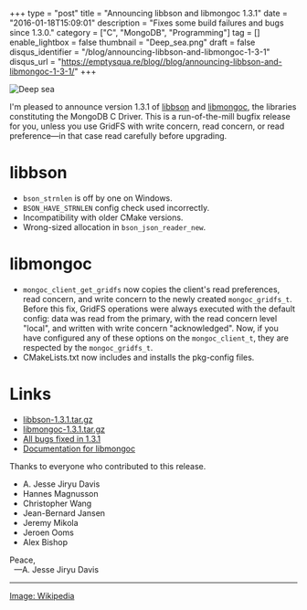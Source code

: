 +++
type = "post"
title = "Announcing libbson and libmongoc 1.3.1"
date = "2016-01-18T15:09:01"
description = "Fixes some build failures and bugs since 1.3.0."
category = ["C", "MongoDB", "Programming"]
tag = []
enable_lightbox = false
thumbnail = "Deep_sea.png"
draft = false
disqus_identifier = "/blog/announcing-libbson-and-libmongoc-1-3-1"
disqus_url = "https://emptysqua.re/blog//blog/announcing-libbson-and-libmongoc-1-3-1/"
+++

<p><img alt="Deep sea" src="Deep_sea.png" /></p>
<p>I'm pleased to announce version 1.3.1 of <a href="http://mongoc.org/libbson/current/">libbson</a> and <a href="http://mongoc.org/libmongoc/current/">libmongoc</a>, the libraries constituting the MongoDB C Driver. This is a run-of-the-mill bugfix release for you, unless you use GridFS with write concern, read concern, or read preference&mdash;in that case read carefully before upgrading.</p>
<h1 id="libbson">libbson</h1>
<ul>
<li><code>bson_strnlen</code> is off by one on Windows.</li>
<li><code>BSON_HAVE_STRNLEN</code> config check used incorrectly.</li>
<li>Incompatibility with older CMake versions.</li>
<li>Wrong-sized allocation in <code>bson_json_reader_new</code>.</li>
</ul>
<h1 id="libmongoc">libmongoc</h1>
<ul>
<li><code>mongoc_client_get_gridfs</code> now copies the client's read preferences, read concern, and write concern to the newly created <code>mongoc_gridfs_t</code>. Before this fix, GridFS operations were always executed with the default config: data was read from the primary, with the read concern level "local", and written with write concern "acknowledged". Now, if you have configured any of these options on the <code>mongoc_client_t</code>, they are respected by the <code>mongoc_gridfs_t</code>.</li>
<li>CMakeLists.txt now includes and installs the pkg-config files.</li>
</ul>
<h1 id="links">Links</h1>
<ul>
<li><a href="https://github.com/mongodb/libbson/releases/download/1.3.1/libbson-1.3.1.tar.gz">libbson-1.3.1.tar.gz</a></li>
<li><a href="https://github.com/mongodb/mongo-c-driver/releases/download/1.3.1/mongo-c-driver-1.3.1.tar.gz">libmongoc-1.3.1.tar.gz</a></li>
<li><a href="https://jira.mongodb.org/issues/?jql=project%20%3D%20CDRIVER%20AND%20fixVersion%20%3D%201.3.1%20ORDER%20BY%20due%20ASC%2C%20priority%20DESC%2C%20created%20ASC">All bugs fixed in 1.3.1</a></li>
<li><a href="http://mongoc.org/libmongoc/current/">Documentation for libmongoc</a></li>
</ul>
<p>Thanks to everyone who contributed to this release.</p>
<ul>
<li>A. Jesse Jiryu Davis</li>
<li>Hannes Magnusson</li>
<li>Christopher Wang</li>
<li>Jean-Bernard Jansen</li>
<li>Jeremy Mikola</li>
<li>Jeroen Ooms</li>
<li>Alex Bishop</li>
</ul>
<p>Peace,<br />
&nbsp;&nbsp;&mdash;A. Jesse Jiryu Davis</p>
<hr />
<p><a href="https://commons.wikimedia.org/wiki/File:Deep_sea.jpg">Image: Wikipedia</a></p>

